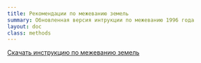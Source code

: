 ```yaml
---
title: Рекомендации по межеванию земель
summary: Обновленная версия интрукции по межеванию 1996 года
layout: doc
class: methods
---
```

<div class="left gain-centerN"><a href="\assets\docs\Mejevanie-02-23.pdf" target="_blank" class="link notall">Скачать инструкцию по межеванию земель</a></div>